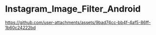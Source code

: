 # Instagram_Image_Filter_Android

https://github.com/user-attachments/assets/9bad74cc-bb4f-4af5-86ff-1b60c24222bd

